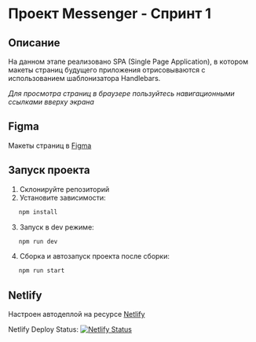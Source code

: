 # Проект Messenger - Спринт 1

## Описание

На данном этапе реализовано SPA (Single Page Application), в котором макеты страниц будущего приложения отрисовываются с использованием шаблонизатора Handlebars.

*Для просмотра страниц в браузере пользуйтесь навигационными ссылками вверху экрана*

## Figma

Макеты страниц в [Figma](https://www.figma.com/design/QsRWb0YdpL9gF1JGpR68Ir/Sprint_1?node-id=0-1&t=vrBrbnodClsUejpx-1)

## Запуск проекта

1. Склонируйте репозиторий
2. Установите зависимости:
```bash
   npm install
   ```
3. Запуск в dev режиме:
```bash
   npm run dev
   ```
4. Сборка и автозапуск проекта после сборки:
```bash
   npm run start
   ```

## Netlify
Настроен автодеплой на ресурсе [Netlify](https://scintillating-lamington-ac8ea7.netlify.app)

Netlify Deploy Status: [![Netlify Status](https://api.netlify.com/api/v1/badges/67a4ab37-6f6e-4bc3-b617-027187af389b/deploy-status)](https://app.netlify.com/projects/scintillating-lamington-ac8ea7/deploys)